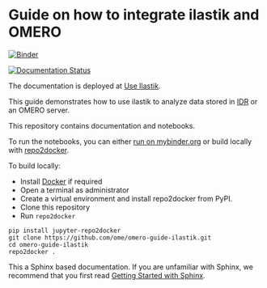 # Guide on how to integrate ilastik and OMERO
[![Binder](https://mybinder.org/badge_logo.svg)](https://mybinder.org/v2/gh/ome/omero-guide-ilastik/master?filepath=notebooks)

[![Documentation Status](https://readthedocs.org/projects/omero-guide-ilastik/badge/?version=latest)](https://omero-guides.readthedocs.io/en/latest/ilastik/docs/index.html)

The documentation is deployed at [Use Ilastik](https://omero-guides.readthedocs.io/en/latest/ilastik/docs/index.html).

This guide demonstrates how to use ilastik to analyze data stored in [IDR](https://idr.openmicroscopy.org/) or an OMERO server.

This repository contains documentation and notebooks.

To run the notebooks, you can either [run on mybinder.org](https://mybinder.org/v2/gh/ome/omero-guide-ilastik/master?filepath=notebooks) or build locally with [repo2docker](https://repo2docker.readthedocs.io/).

To build locally:

 * Install [Docker](https://www.docker.com/) if required
 * Open a terminal as administrator
 * Create a virtual environment and install repo2docker from PyPI.
 * Clone this repository
 * Run ``repo2docker``

```
pip install jupyter-repo2docker
git clone https://github.com/ome/omero-guide-ilastik.git
cd omero-guide-ilastik
repo2docker .
```

This a Sphinx based documentation. 
If you are unfamiliar with Sphinx, we recommend that you first read 
[Getting Started with Sphinx](https://docs.readthedocs.io/en/stable/intro/getting-started-with-sphinx.html).
